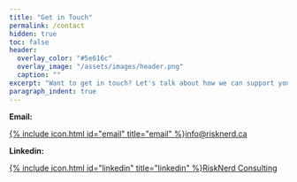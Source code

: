 ```yaml
---
title: "Get in Touch"
permalink: /contact
hidden: true
toc: false
header:
  overlay_color: "#5e616c"
  overlay_image: "/assets/images/header.png"
  caption: ""
excerpt: "Want to get in touch? Let's talk about how we can support your business. Here's how to reach us:"    
paragraph_indent: true
---
```


**Email:**

[{% include icon.html id="email" title="email" %}](mailto:info@risknerd.ca)[info@risknerd.ca](mailto:info@risknerd.ca "Send us an email")

**Linkedin:**

[{% include icon.html id="linkedin" title="linkedin" %}](https://www.linkedin.com/company/risknerd)[RiskNerd Consulting](https://www.linkedin.com/company/risknerd "Connect on LinkedIn")
